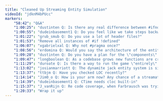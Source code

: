 ```yaml
---
title: "Cleaned Up Streaming Entity Simulation"
videoId: "jdknM4bPUcc"
markers:
    "58:42": "Q&A"
    "1:00:25": "dustinten Q: Is there any real difference between #ifndef and #if !defined? I always use the first but I see you use the latter"
    "1:00:55": "dudeinbasement1 Q: Do you feel like we take steps backward when we get into code we haven't been in in a while, e.g. the problems with moving the screen?"
    "1:01:22": "grub_smub Q: Do you use a lot of header files?"
    "1:01:53": "Remove all instances of #if !defined"
    "1:06:07": "xgabrielxal Q: Why not #pragma once?"
    "1:08:56": "erdomina Q: Would you say the architecture of the entity system is based more on experience than on exploration?"
    "1:09:28": "dustinten Q: Do you have a plan for the \"components\" of the entities? Just use the flags like you are now?"
    "1:09:47": "longboolean Q: As a codebase grows new functions are created and others are no longer called anywhere. Are there any good ways that you recommend for finding out which functions / blocks of code are never used anywhere?"
    "1:11:29": "duroate Q: Is there a way to run the game \"entirely\" and find out what parts of your code aren't being used, to get rid of?"
    "1:13:02": "josianmarriott Q: The dynamite jack entity system is similar (but without compression)"
    "1:13:37": "ttbjm Q: Have you checked LOC recently?"
    "1:14:14": "Jim0_o Q: How is your arm now? Any chance of a streamathon?"
    "1:14:39": "dudeinbasement1 Q: CTime needs cloc built-in"
    "1:15:37": "J_vanRijn Q: Re code coverage, when Farbrausch was trying to cut down size of Kkrieger they wrote a quick code coverage tool called Lekktor and because someone didn't use a certain key in the menu, the code to handle it was left out in the released version"
    "1:20:33": "Wrap it up"
---
```

